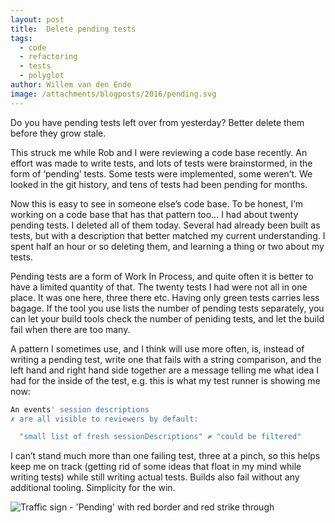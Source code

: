 ```yaml
---
layout: post
title:  Delete pending tests
tags:
  - code
  - refactoring
  - tests
  - polyglot
author: Willem van den Ende
image: /attachments/blogposts/2016/pending.svg
---
```


Do you have pending tests left over from yesterday? Better delete them before they grow stale.

This struck me while Rob and I were reviewing a code base recently. An effort was made to write tests, and lots of tests were brainstormed, in the form of ‘pending’ tests. Some tests were implemented, some weren’t. We looked in the git history, and tens of tests had been pending for months.

Now this is easy to see in someone else’s code base. To be honest, I’m working on a code base that has that pattern too… I had about twenty pending tests. I deleted all of them today. Several had already been built as tests, but with a description that better matched my current understanding. I spent half an hour or so deleting them, and learning a thing or two about my tests.

Pending tests are a form of Work In Process, and quite often it is better to have a limited quantity of that. The twenty tests I had were not all in one place. It was one here, three there etc. Having only green tests carries less bagage. If the tool you use lists the number of pending tests separately, you can let your build tools check the number of peniding tests, and let the build fail when there are too many.

A pattern I sometimes use, and I think will use more often, is, instead of writing a pending test, write one that fails with a string comparison, and the left hand and right hand side together are a message telling me what idea I had for the inside of the test, e.g. this is what my test runner is showing me now:

```bash
An events' session descriptions
✗ are all visible to reviewers by default:

  "small list of fresh sessionDescriptions" ≠ "could be filtered"
```
   I can’t stand much more than one failing test, three at a pinch, so this helps keep me on track (getting rid of some ideas that float in my mind while writing tests) while still writing actual tests. Builds also fail without any additional tooling. Simplicity for the win.

![Traffic sign - 'Pending' with red border and red strike through](http://www.qwan.eu/attachments/blogposts/2016/pending.svg)



